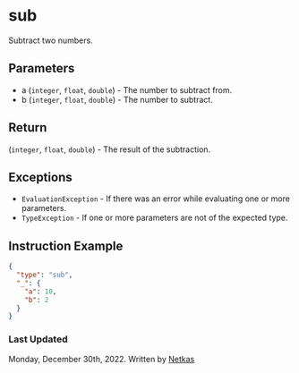 # sub

Subtract two numbers.

## Parameters

* a (`integer`, `float`, `double`) - The number to subtract from.
* b (`integer`, `float`, `double`) - The number to subtract.

## Return

(`integer`, `float`, `double`) - The result of the subtraction.

## Exceptions

* `EvaluationException` - If there was an error while evaluating one or more parameters.
* `TypeException` - If one or more parameters are not of the expected type.

## Instruction Example

```json
{
  "type": "sub",
  "_": {
    "a": 10,
    "b": 2
  }
}
```

### Last Updated

Monday, December 30th, 2022.
Written by [Netkas](https://git.n64.cc/netkas)